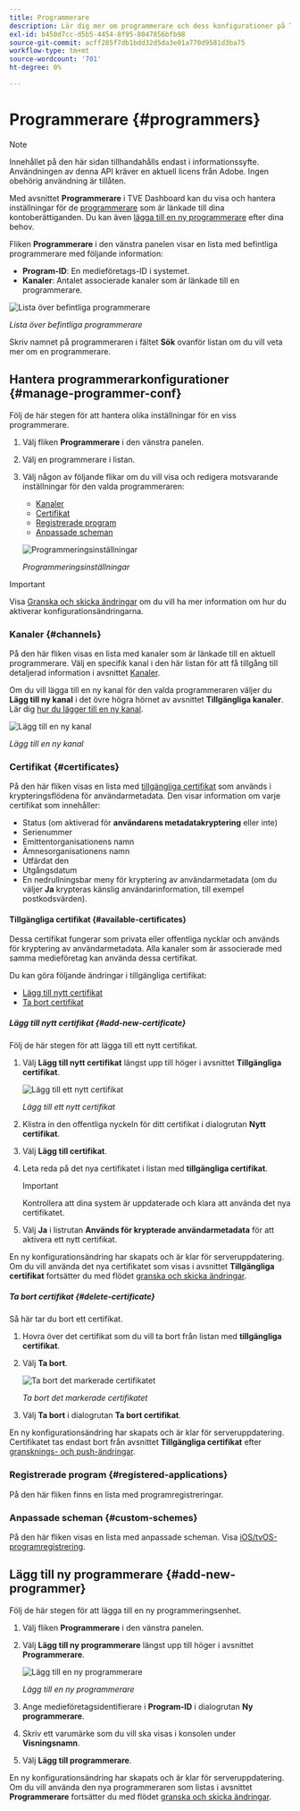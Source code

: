 ```yaml
---
title: Programmerare
description: Lär dig mer om programmerare och dess konfigurationer på TVE-kontrollpanelen.
exl-id: b450d7cc-d5b5-4454-8f95-8047856bfb98
source-git-commit: acff285f7db1bdd32d5da3e01a770d9581d3ba75
workflow-type: tm+mt
source-wordcount: '701'
ht-degree: 0%

---
```


# Programmerare {#programmers}

>[!NOTE]
>
>Innehållet på den här sidan tillhandahålls endast i informationssyfte. Användningen av denna API kräver en aktuell licens från Adobe. Ingen obehörig användning är tillåten.

Med avsnittet **Programmerare** i TVE Dashboard kan du visa och hantera inställningar för de [programmerare](/help/authentication/glossary.md#programmer) som är länkade till dina kontoberättiganden. Du kan även [lägga till en ny programmerare](#add-new-programmer) efter dina behov.

Fliken **Programmerare** i den vänstra panelen visar en lista med befintliga programmerare med följande information:

* **Program-ID**: En medieföretags-ID i systemet.
* **Kanaler**: Antalet associerade kanaler som är länkade till en programmerare.

![Lista över befintliga programmerare](../../assets/tve-dashboard/new-tve-dashboard/programmers/programmers-list-view.png)

*Lista över befintliga programmerare*

Skriv namnet på programmeraren i fältet **Sök** ovanför listan om du vill veta mer om en programmerare.

## Hantera programmerarkonfigurationer {#manage-programmer-conf}

Följ de här stegen för att hantera olika inställningar för en viss programmerare.

1. Välj fliken **Programmerare** i den vänstra panelen.
1. Välj en programmerare i listan.
1. Välj någon av följande flikar om du vill visa och redigera motsvarande inställningar för den valda programmeraren:

   * [Kanaler](#channels)
   * [Certifikat](#certificates)
   * [Registrerade program](#registered-applications)
   * [Anpassade scheman](#custom-schemes)

   ![Programmeringsinställningar](../../assets/tve-dashboard/new-tve-dashboard/programmers/programmer-tabs-view.png)

   *Programmeringsinställningar*

>[!IMPORTANT]
>
> Visa [Granska och skicka ändringar](/help/authentication/tve-dashboard/new-tve-dashboard/tve-dashboard-review-push-changes.md) om du vill ha mer information om hur du aktiverar konfigurationsändringarna.

### Kanaler {#channels}

På den här fliken visas en lista med kanaler som är länkade till en aktuell programmerare. Välj en specifik kanal i den här listan för att få tillgång till detaljerad information i avsnittet [Kanaler](/help/authentication/tve-dashboard/new-tve-dashboard/tve-dashboard-channels.md).

Om du vill lägga till en ny kanal för den valda programmeraren väljer du **Lägg till ny kanal** i det övre högra hörnet av avsnittet **Tillgängliga kanaler**. Lär dig [hur du lägger till en ny kanal](/help/authentication/tve-dashboard/new-tve-dashboard/tve-dashboard-channels.md#add-new-channel).

![Lägg till en ny kanal](../../assets/tve-dashboard/new-tve-dashboard/programmers/programmer-add-new-channel-button.png)

*Lägg till en ny kanal*

### Certifikat {#certificates}

På den här fliken visas en lista med [tillgängliga certifikat](#available-certificates) som används i krypteringsflödena för användarmetadata. Den visar information om varje certifikat som innehåller:

* Status (om aktiverad för **användarens metadatakryptering** eller inte)
* Serienummer
* Emittentorganisationens namn
* Ämnesorganisationens namn
* Utfärdat den
* Utgångsdatum
* En nedrullningsbar meny för kryptering av användarmetadata (om du väljer **Ja** krypteras känslig användarinformation, till exempel postkodsvärden).

#### Tillgängliga certifikat {#available-certificates}

Dessa certifikat fungerar som privata eller offentliga nycklar och används för kryptering av användarmetadata. Alla kanaler som är associerade med samma medieföretag kan använda dessa certifikat.

Du kan göra följande ändringar i tillgängliga certifikat:

* [Lägg till nytt certifikat](#add-new-certificate)
* [Ta bort certifikat](#delete-certificate)

##### Lägg till nytt certifikat {#add-new-certificate}

Följ de här stegen för att lägga till ett nytt certifikat.

1. Välj **Lägg till nytt certifikat** längst upp till höger i avsnittet **Tillgängliga certifikat**.

   ![Lägg till ett nytt certifikat](../../assets/tve-dashboard/new-tve-dashboard/programmers/programmer-add-new-certificate-button.png)

   *Lägg till ett nytt certifikat*

1. Klistra in den offentliga nyckeln för ditt certifikat i dialogrutan **Nytt certifikat**.

1. Välj **Lägg till certifikat**.

1. Leta reda på det nya certifikatet i listan med **tillgängliga certifikat**.

   >[!IMPORTANT]
   >
   > Kontrollera att dina system är uppdaterade och klara att använda det nya certifikatet.

1. Välj **Ja** i listrutan **Används för krypterade användarmetadata** för att aktivera ett nytt certifikat.

En ny konfigurationsändring har skapats och är klar för serveruppdatering. Om du vill använda det nya certifikatet som visas i avsnittet **Tillgängliga certifikat** fortsätter du med flödet [granska och skicka ändringar](/help/authentication/tve-dashboard/new-tve-dashboard/tve-dashboard-review-push-changes.md).

##### Ta bort certifikat {#delete-certificate}

Så här tar du bort ett certifikat.

1. Hovra över det certifikat som du vill ta bort från listan med **tillgängliga certifikat**.

1. Välj **Ta bort**.

   ![Ta bort det markerade certifikatet](../../assets/tve-dashboard/new-tve-dashboard/programmers/programmer-remove-certificate-button.png)

   *Ta bort det markerade certifikatet*

1. Välj **Ta bort** i dialogrutan **Ta bort certifikat**.

En ny konfigurationsändring har skapats och är klar för serveruppdatering. Certifikatet tas endast bort från avsnittet **Tillgängliga certifikat** efter [gransknings- och push-ändringar](/help/authentication/tve-dashboard/new-tve-dashboard/tve-dashboard-review-push-changes.md).

### Registrerade program {#registered-applications}

På den här fliken finns en lista med programregistreringar.

### Anpassade scheman {#custom-schemes}

På den här fliken visas en lista med anpassade scheman. Visa [iOS/tvOS-programregistrering](/help/authentication/iostvos-application-registration.md).

## Lägg till ny programmerare {#add-new-programmer}

Följ de här stegen för att lägga till en ny programmeringsenhet.

1. Välj fliken **Programmerare** i den vänstra panelen.

1. Välj **Lägg till ny programmerare** längst upp till höger i avsnittet **Programmerare**.

   ![Lägg till en ny programmerare](../../assets/tve-dashboard/new-tve-dashboard/programmers/programmer-add-new-programmer-button.png)

   *Lägg till en ny programmerare*

1. Ange medieföretagsidentifierare i **Program-ID** i dialogrutan **Ny programmerare**.

1. Skriv ett varumärke som du vill ska visas i konsolen under **Visningsnamn**.

1. Välj **Lägg till programmerare**.

En ny konfigurationsändring har skapats och är klar för serveruppdatering. Om du vill använda den nya programmeraren som listas i avsnittet **Programmerare** fortsätter du med flödet [granska och skicka ändringar](/help/authentication/tve-dashboard/new-tve-dashboard/tve-dashboard-review-push-changes.md).
